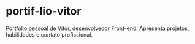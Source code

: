 # portif-lio-vitor
Portfólio pessoal de Vitor, desenvolvedor Front-end. Apresenta projetos, habilidades e contato profissional.
